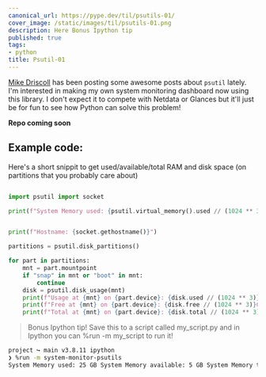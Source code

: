 ```yaml
---
canonical_url: https://pype.dev/til/psutils-01/
cover_image: /static/images/til/psutils-01.png
description: Here Bonus Ipython tip
published: true
tags:
- python
title: Psutil-01
---
```


[Mike Driscoll](https://twitter.com/driscollis) has been posting some awesome posts about `psutil` lately. I'm interested in making my own system monitoring dashboard now using this library. I don't expect it to compete with Netdata or Glances but it'll just be for fun to see how Python can solve this problem!

__Repo coming soon__

## Example code:
Here's a short snippit to get used/available/total RAM and disk space (on partitions that you probably care about)
```python

import psutil import socket

print(f"System Memory used: {psutil.virtual_memory().used // (1024 ** 3)} GB") print(f"System Memory available: {psutil.virtual_memory().available // (1024 ** 3)} GB") print(f"System Memory total: {psutil.virtual_memory().total // (1024 ** 3)} GB")


print(f"Hostname: {socket.gethostname()}")

partitions = psutil.disk_partitions()

for part in partitions:
    mnt = part.mountpoint
    if "snap" in mnt or "boot" in mnt:
        continue
    disk = psutil.disk_usage(mnt)
    print(f"Usage at {mnt} on {part.device}: {disk.used // (1024 ** 3)} GB")
    print(f"Free at {mnt} on {part.device}: {disk.free // (1024 ** 3)}GB")
    print(f"Total at {mnt} on {part.device}: {disk.total // (1024 ** 3)}GB")
```

> Bonus Ipython tip! Save this to a script called my_script.py and in Ipython you can %run -m my_script to run it!

```bash
project ↪ main v3.8.11 ipython
❯ %run -m system-monitor-psutils
System Memory used: 25 GB System Memory available: 5 GB System Memory total: 31 GB Hostname: ryzen-3600x Usage at / on /dev/nvme1n1p2: 81 GB Free at / on /dev/nvme1n1p2: 351 GB Total at / on /dev/nvme1n1p2: 456 GB
```